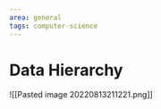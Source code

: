 ```yaml
---
area: general
tags: computer-science
---
```


# Data Hierarchy

![[Pasted image 20220813211221.png]]